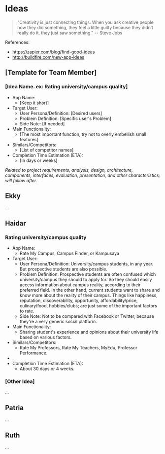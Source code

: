 Ideas
=====

> "Creativity is just connecting things. When you ask creative people how they did something, they feel a little guilty because they didn’t really do it, they just saw something." -- Steve Jobs

References:  
+ https://zapier.com/blog/find-good-ideas
+ http://buildfire.com/new-app-ideas

[Template for Team Member]
--------------------------

### [Idea Name. ex: Rating university/campus quality]

+ App Name:
  + [Keep it short]
+ Target User:
  + User Persona/Definition: [Desired users]
  + Problem Definition: [Specific user's Problem]
  + Side Note: [If needed]
+ Main Functionality:
  + [The most important function, try not to overly embellish small features]
+ Similars/Competitors:
  + [List of competitor names]
+ Completion Time Estimation (ETA):
  + [In days or weeks]

*Related to project requirements, analysis, design, architecture, components, interfaces, evaluation, presentation, and other characteristics; will follow after.*

Ekky
----

...

Haidar
------

### Rating university/campus quality

+ App Name:
  + Rate My Campus, Campus Finder, or Kampusaya
+ Target User:
  + User Persona/Definition: University/campus students, in any year. But prospective students are also possible.
  + Problem Definition: Prospective students are often confused which university/campus they should to apply for. So they should easily access information about campus reality, according to their preferred field. In the other hand, current students want to share and know more about the reality of their campus. Things like happiness, reputation, discoverability, opportunity, affordability/price, culinary/food, hobbies/clubs; are just some of the important factors to rate.
  + Side Note: Not to be compared with Facebook or Twitter, because they're a very generic social platform.
+ Main Functionality:
  + Sharing student's experience and opinions about their university life based on various factors.
+ Similars/Competitors:
  + Rate My Professors, Rate My Teachers, MyEdu, Professor Performance.
+
+ Completion Time Estimation (ETA):
  + About 30 days or 4 weeks.

### [Other Idea]

...

Patria
------

...

Ruth
----

...
